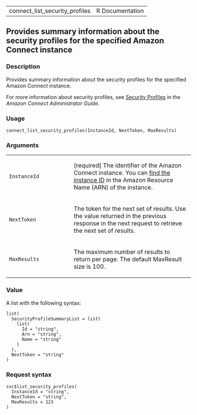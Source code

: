<table style="width: 100%;">
<tbody>
<tr class="odd">
<td>connect_list_security_profiles</td>
<td style="text-align: right;">R Documentation</td>
</tr>
</tbody>
</table>

## Provides summary information about the security profiles for the specified Amazon Connect instance

### Description

Provides summary information about the security profiles for the
specified Amazon Connect instance.

For more information about security profiles, see [Security
Profiles](https://docs.aws.amazon.com/connect/latest/adminguide/connect-security-profiles.html)
in the *Amazon Connect Administrator Guide*.

### Usage

    connect_list_security_profiles(InstanceId, NextToken, MaxResults)

### Arguments

<table>
<colgroup>
<col style="width: 35%" />
<col style="width: 65%" />
</colgroup>
<tbody>
<tr class="odd">
<td><code
id="connect_list_security_profiles_:_InstanceId">InstanceId</code></td>
<td><p>[required] The identifier of the Amazon Connect instance. You can
<a
href="https://docs.aws.amazon.com/connect/latest/adminguide/find-instance-arn.html">find
the instance ID</a> in the Amazon Resource Name (ARN) of the
instance.</p></td>
</tr>
<tr class="even">
<td><code
id="connect_list_security_profiles_:_NextToken">NextToken</code></td>
<td><p>The token for the next set of results. Use the value returned in
the previous response in the next request to retrieve the next set of
results.</p></td>
</tr>
<tr class="odd">
<td><code
id="connect_list_security_profiles_:_MaxResults">MaxResults</code></td>
<td><p>The maximum number of results to return per page. The default
MaxResult size is 100.</p></td>
</tr>
</tbody>
</table>

### Value

A list with the following syntax:

    list(
      SecurityProfileSummaryList = list(
        list(
          Id = "string",
          Arn = "string",
          Name = "string"
        )
      ),
      NextToken = "string"
    )

### Request syntax

    svc$list_security_profiles(
      InstanceId = "string",
      NextToken = "string",
      MaxResults = 123
    )
